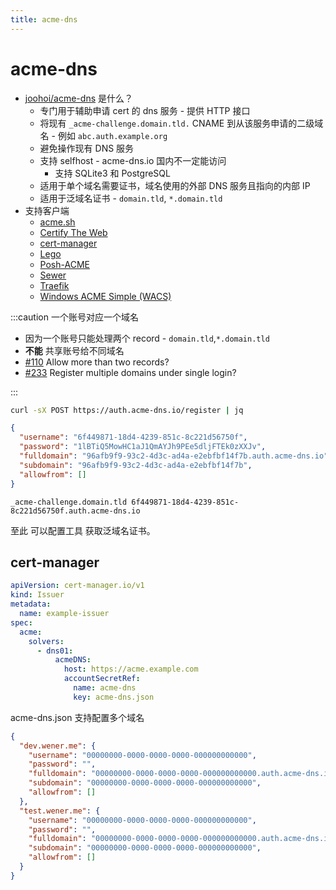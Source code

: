 ```yaml
---
title: acme-dns
---
```


# acme-dns

- [joohoi/acme-dns](https://github.com/joohoi/acme-dns) 是什么？
  - 专门用于辅助申请 cert 的 dns 服务 - 提供 HTTP 接口
  - 将现有 `_acme-challenge.domain.tld.` CNAME 到从该服务申请的二级域名 - 例如 `abc.auth.example.org`
  - 避免操作现有 DNS 服务
  - 支持 selfhost - acme-dns.io 国内不一定能访问
    - 支持 SQLite3 和 PostgreSQL
  - 适用于单个域名需要证书，域名使用的外部 DNS 服务且指向的内部 IP
  - 适用于泛域名证书 - `domain.tld`, `*.domain.tld`
- 支持客户端
  - [acme.sh](https://github.com/Neilpang/acme.sh)
  - [Certify The Web](https://github.com/webprofusion/certify)
  - [cert-manager](https://github.com/jetstack/cert-manager)
  - [Lego](https://github.com/xenolf/lego)
  - [Posh-ACME](https://github.com/rmbolger/Posh-ACME)
  - [Sewer](https://github.com/komuw/sewer)
  - [Traefik](https://github.com/containous/traefik)
  - [Windows ACME Simple (WACS)](https://www.win-acme.com)

:::caution 一个账号对应一个域名

- 因为一个账号只能处理两个 record - `domain.tld`,`*.domain.tld`
- **不能** 共享账号给不同域名
- [#110](https://github.com/joohoi/acme-dns/issues/110) Allow more than two records?
- [#233](https://github.com/joohoi/acme-dns/issues/233) Register multiple domains under single login?

:::

```bash title="注册生成账号"
curl -sX POST https://auth.acme-dns.io/register | jq
```

```json
{
  "username": "6f449871-18d4-4239-851c-8c221d56750f",
  "password": "1lBTiQ5MowHC1aJ1QmAYJh9PEe5dljFTEk0zXXJv",
  "fulldomain": "96afb9f9-93c2-4d3c-ad4a-e2ebfbf14f7b.auth.acme-dns.io",
  "subdomain": "96afb9f9-93c2-4d3c-ad4a-e2ebfbf14f7b",
  "allowfrom": []
}
```

```pre title="添加域名映射"
_acme-challenge.domain.tld 6f449871-18d4-4239-851c-8c221d56750f.auth.acme-dns.io
```

至此 可以配置工具 获取泛域名证书。

## cert-manager

```yaml
apiVersion: cert-manager.io/v1
kind: Issuer
metadata:
  name: example-issuer
spec:
  acme:
    solvers:
      - dns01:
          acmeDNS:
            host: https://acme.example.com
            accountSecretRef:
              name: acme-dns
              key: acme-dns.json
```

acme-dns.json 支持配置多个域名

```json title="acme-dns.json"
{
  "dev.wener.me": {
    "username": "00000000-0000-0000-0000-000000000000",
    "password": "",
    "fulldomain": "00000000-0000-0000-0000-000000000000.auth.acme-dns.io",
    "subdomain": "00000000-0000-0000-0000-000000000000",
    "allowfrom": []
  },
  "test.wener.me": {
    "username": "00000000-0000-0000-0000-000000000000",
    "password": "",
    "fulldomain": "00000000-0000-0000-0000-000000000000.auth.acme-dns.io",
    "subdomain": "00000000-0000-0000-0000-000000000000",
    "allowfrom": []
  }
}
```
